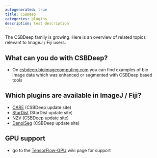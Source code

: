 ```yaml
---
autogenerated: true
title: CSBDeep
categories: plugins
description: test description
---
```


The CSBDeep family is growing. Here is an overview of related topics relevant to ImageJ / Fiji users:

What can you do with CSBDeep?
-----------------------------

-   On [csbdeep.bioimagecomputing.com](https://csbdeep.bioimagecomputing.com/scenarios/) you can find examples of bio image data which was enhanced or segmented with CSBDeep based tools

Which plugins are available in ImageJ / Fiji?
---------------------------------------------

-   [CARE](/plugins/care) (CSBDeep update site)
-   [StarDist](/plugins/stardist) (StarDist update site)
-   [N2V](/plugins/n2v) (CSBDeep update site)
-   [DenoiSeg](/plugins/denoiseg) (CSBDeep update site)

GPU support
-----------

-   go to the [TensorFlow-GPU](/develop/tensorflow) wiki page for support
